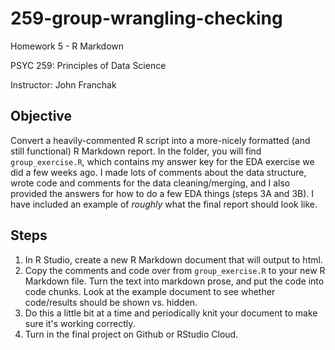 # 259-group-wrangling-checking

Homework 5 - R Markdown 

PSYC 259: Principles of Data Science 

Instructor: John Franchak 

## Objective 

Convert a heavily-commented R script into a more-nicely formatted (and still functional) R Markdown report. In the folder, you will find `group_exercise.R`, which contains my answer key for the EDA exercise we did a few weeks ago. I made lots of comments about the data structure, wrote code and comments for the data cleaning/merging, and I also provided the answers for how to do a few EDA things (steps 3A and 3B). I have included an example of *roughly* what the final report should look like. 

## Steps 

1. In R Studio, create a new R Markdown document that will output to html.
2. Copy the comments and code over from `group_exercise.R` to your new R Markdown file. Turn the text into markdown prose, and put the code into code chunks. Look at the example document to see whether code/results should be shown vs. hidden. 
3. Do this a little bit at a time and periodically knit your document to make sure it's working correctly. 
4. Turn in the final project on Github or RStudio Cloud.
